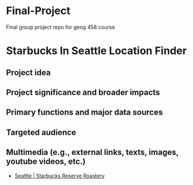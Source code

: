 # Final-Project
Final group project repo for geog 458 course

# **Starbucks In Seattle Location Finder**

## Project idea

## Project significance and broader impacts

## Primary functions and major data sources

## Targeted audience

## Multimedia (e.g., external links, texts, images, youtube videos, etc.)
- [Seattle | Starbucks Reserve Roastery](https://www.youtube.com/watch?v=s6AgzclRCJE)


